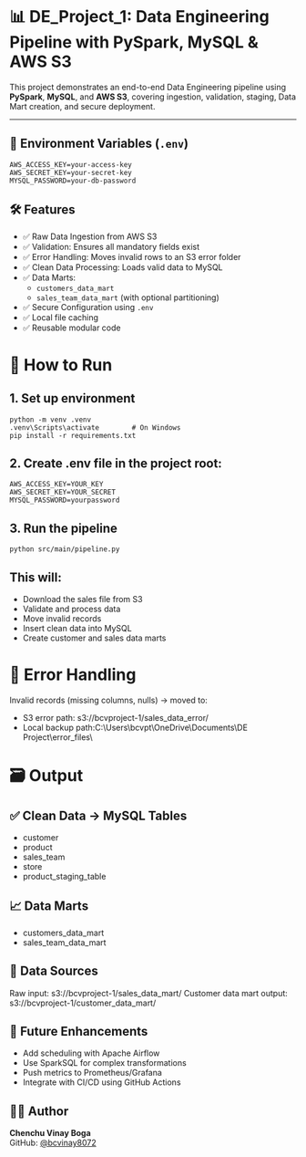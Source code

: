 # 📊 DE_Project_1: Data Engineering Pipeline with PySpark, MySQL & AWS S3

This project demonstrates an end-to-end Data Engineering pipeline using **PySpark**, **MySQL**, and **AWS S3**, covering ingestion, validation, staging, Data Mart creation, and secure deployment.

---

## 🔐 Environment Variables (`.env`)

```env
AWS_ACCESS_KEY=your-access-key
AWS_SECRET_KEY=your-secret-key
MYSQL_PASSWORD=your-db-password
```

## 🛠 Features

- ✅ Raw Data Ingestion from AWS S3  
- ✅ Validation: Ensures all mandatory fields exist  
- ✅ Error Handling: Moves invalid rows to an S3 error folder  
- ✅ Clean Data Processing: Loads valid data to MySQL  
- ✅ Data Marts:
  - `customers_data_mart`
  - `sales_team_data_mart` (with optional partitioning)  
- ✅ Secure Configuration using `.env`  
- ✅ Local file caching  
- ✅ Reusable modular code  


# 🚀 How to Run
## 1. Set up environment
```
python -m venv .venv
.venv\Scripts\activate        # On Windows
pip install -r requirements.txt
```
## 2. Create .env file in the project root:
```
AWS_ACCESS_KEY=YOUR_KEY
AWS_SECRET_KEY=YOUR_SECRET
MYSQL_PASSWORD=yourpassword
```
## 3. Run the pipeline
```
python src/main/pipeline.py
```
## This will:
- Download the sales file from S3
- Validate and process data
- Move invalid records
- Insert clean data into MySQL
- Create customer and sales data marts

# 🧹 Error Handling
Invalid records (missing columns, nulls) → moved to:
- S3 error path: s3://bcvproject-1/sales_data_error/
- Local backup path:C:\Users\bcvpt\OneDrive\Documents\DE Project\error_files\

# 🗃 Output
## ✅ Clean Data → MySQL Tables
- customer
- product
- sales_team
- store
- product_staging_table

## 📈 Data Marts
- customers_data_mart
- sales_team_data_mart

## 🧊 Data Sources
Raw input: s3://bcvproject-1/sales_data_mart/
Customer data mart output: s3://bcvproject-1/customer_data_mart/

## 🧩 Future Enhancements
- Add scheduling with Apache Airflow
- Use SparkSQL for complex transformations
- Push metrics to Prometheus/Grafana
- Integrate with CI/CD using GitHub Actions

## 👨‍💻 Author

**Chenchu Vinay Boga**  
GitHub: [@bcvinay8072](https://github.com/bcvinay8072)

